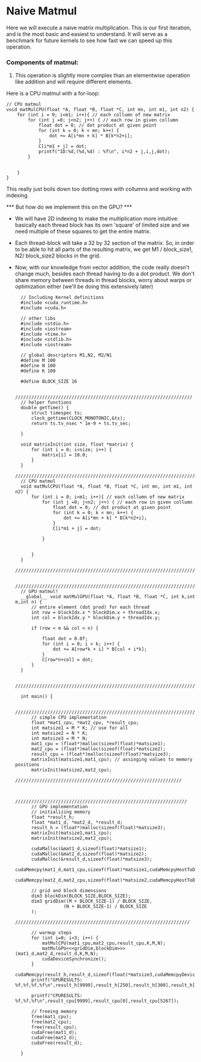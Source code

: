# Naive Matmul

Here we will execute a naive matrix multiplication. This is our first iteration, and is the most basic and easiest to understand. It  will serve as a benchmark for future kernels to see how fast we can speed up this operation.


### Components of matmul:
1. This operation is slightly more complex than an elementwise operation like addition and will require different elements.

Here is a CPU matmul with a for-loop:

    // CPU matmul
    void matMulCPU(float *A, float *B, float *C, int mn, int m1, int n2) {
        for (int i = 0; i<m1; i++){ // each collumn of new matrix
            for (int j =0; j<n2; j++) { // each row in given collumn
                float dot = 0; // dot product at given point
                for (int k = 0; k < mn; k++) {
                    dot += A[i*mn + k] * B[k*n2+i];
                }
                C[i*m1 + j] = dot;
                printf("ID:%d,(%d,%d) : %f\n", i*n2 + j,i,j,dot);
            }


        }
    }

This really just boils down too dotting rows with collumns and working with indexing. 

*** But how do we implement this on the GPU? ***
- We will have 2D indexing to make the multiplication more intuitive: basically each thread block has its own 'square' of limited size and we need multiple of these squares to get the entire matrix.

- Each thread-block will take a 32 by 32 section of the matrix. So, in order to be able to hit all parts of the resulting matrix, we get
M1 / block_size1, N2/ block_size2 blocks in the grid.

- Now, with our knowledge from vector addition, the code really doesn't change much, besides each thread having to do a dot product. We don't share memory between threads in thread blocks, worry about warps or optimization either (we'll be doing this extensively later)


        // Including Kernel definitions
        #include <cuda_runtime.h>
        #include <cuda.h>

        // other libs
        #include <stdio.h>
        #include <iostream>
        #include <time.h>
        #include <stdlib.h>
        #include <iostream>

        // global descriptors M1,N2, M2/N1
        #define M 100
        #define N 100
        #define K 100

        #define BLOCK_SIZE 16

        //////////////////////////////////////////////////////////////////
        // helper functions
        double getTime() {
            struct timespec ts;
            clock_gettime(CLOCK_MONOTONIC,&ts);
            return ts.tv_nsec * 1e-9 + ts.tv_sec;

        }

        void matrixInit(int size, float *matrix) {
            for (int i = 0; i<size; i++) {
                matrix[i] = 10.0;
            }
        }
        /////////////////////////////////////////////////////////////////////
        // CPU matmul
        void matMulCPU(float *A, float *B, float *C, int mn, int m1, int n2) {
            for (int i = 0; i<m1; i++){ // each collumn of new matrix
                for (int j =0; j<n2; j++) { // each row in given collumn
                    float dot = 0; // dot product at given point
                    for (int k = 0; k < mn; k++) {
                        dot += A[i*mn + k] * B[k*n2+i];
                    }
                    C[i*m1 + j] = dot;
                    
                }


            }
        }
        /////////////////////////////////////////////////////////////////////

        /////////////////////////////////////////////////////////////////////
        // GPU matmul!
        __global__ void matMulGPU(float *A, float *B, float *C, int k,int m,int n) {
            // entire element (dot prod) for each thread
            int row = blockIdx.x * blockDim.x + threadIdx.x;
            int col = blockIdx.y * blockDim.y + threadIdx.y;

            if (row < m && col < n) {

                float dot = 0.0f;
                for (int i = 0; i < k; i++) {
                    dot += A[row*k + i] * B[col + i*k];
                }
                C[row*n+col] = dot;
            }
        }

        /////////////////////////////////////////////////////////////////////

        int main() {

            /////////////////////////////////////////////////////////////////////
            // simple CPU implementation 
            float *mat1_cpu, *mat2_cpu, *result_cpu;
            int matsize1 = M * K; // use for all
            int matsize2 = N * K;
            int matsize3 = M * N;
            mat1_cpu = (float*)malloc(sizeof(float)*matsize1);
            mat2_cpu = (float*)malloc(sizeof(float)*matsize2);
            result_cpu = (float*)malloc(sizeof(float)*matsize3);
            matrixInit(matsize1,mat1_cpu); // assinging values to memory positions
            matrixInit(matsize2,mat2_cpu);
            //////////////////////////////////////////////////////////////


            ////////////////////////////////////////////////////////////////
            // GPU implementation
            // initializing memory
            float *result_h;
            float *mat1_d, *mat2_d, *result_d;
            result_h = (float*)malloc(sizeof(float)*matsize3);
            matrixInit(matsize1,mat1_cpu);
            matrixInit(matsize2,mat2_cpu);

            cudaMalloc(&mat1_d,sizeof(float)*matsize1);
            cudaMalloc(&mat2_d,sizeof(float)*matsize2);
            cudaMalloc(&result_d,sizeof(float)*matsize3);
            cudaMemcpy(mat1_d,mat1_cpu,sizeof(float)*matsize1,cudaMemcpyHostToDevice);
            cudaMemcpy(mat2_d,mat2_cpu,sizeof(float)*matsize2,cudaMemcpyHostToDevice);

            // grid and block dimensions
            dim3 blockDim(BLOCK_SIZE,BLOCK_SIZE);
            dim3 gridDim((M + BLOCK_SIZE-1) / BLOCK_SIZE,
                        (N + BLOCK_SIZE-1) / BLOCK_SIZE
            );
            /////////////////////////////////////////////////////////////////

            // warmup steps
            for (int i=0; i<3; i++) {
                matMulCPU(mat1_cpu,mat2_cpu,result_cpu,K,M,N);
                matMulGPU<<<gridDim,blockDim>>>(mat1_d,mat2_d,result_d,K,M,N);
                cudaDeviceSynchronize();
            }
            cudaMemcpy(result_h,result_d,sizeof(float)*matsize3,cudaMemcpyDeviceToHost);
            printf("GPURESULTS: %f,%f,%f,%f\n",result_h[9999],result_h[250],result_h[300],result_h[0]);

            printf("CPURESULTS: %f,%f,%f\n",result_cpu[9999],result_cpu[0],result_cpu[5267]);

            // freeing memory
            free(mat1_cpu);
            free(mat2_cpu);
            free(result_cpu);
            cudaFree(mat1_d);
            cudaFree(mat2_d);
            cudaFree(result_d);

        }

